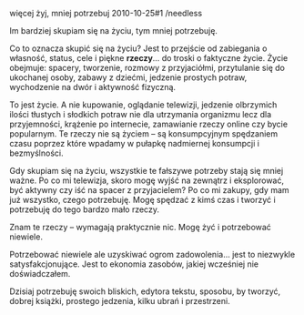 więcej żyj, mniej potrzebuj
2010-10-25#1
/needless

Im bardziej skupiam się na życiu, tym mniej potrzebuję.

Co to oznacza skupić się na życiu? Jest to przejście od zabiegania o
własność, status, cele i piękne **rzeczy**&#8230; do troski o faktyczne życie. Życie obejmuje: spacery, tworzenie, rozmowy z przyjaciółmi, przytulanie się do ukochanej osoby, zabawy z dziećmi, jedzenie prostych potraw, wychodzenie na dwór i aktywność fizyczną.

To jest życie. A nie kupowanie, oglądanie telewizji, jedzenie olbrzymich ilości tłustych i słodkich potraw nie dla utrzymania organizmu lecz dla przyjemności, krążenie po internecie, zamawianie rzeczy online czy bycie popularnym. Te rzeczy nie są życiem &#8211; są konsumpcyjnym spędzaniem czasu poprzez które wpadamy w pułapkę nadmiernej konsumpcji i bezmyślności.

Gdy skupiam się na życiu, wszystkie te fałszywe potrzeby stają się mniej ważne. Po co mi telewizja, skoro mogę wyjść na zewnątrz i eksplorować, być aktywny czy iść na spacer z przyjacielem? Po co mi zakupy, gdy mam już wszystko, czego potrzebuję. Mogę spędzać z kimś czas i tworzyć i potrzebuję do tego bardzo mało rzeczy.

Znam te rzeczy &#8211; wymagają praktycznie nic. Mogę żyć i potrzebować niewiele.

Potrzebować niewiele ale uzyskiwać ogrom zadowolenia&#8230; jest to niezwykle satysfakcjonujące. Jest to ekonomia zasobów, jakiej wcześniej nie doświadczałem.

Dzisiaj potrzebuję swoich bliskich, edytora tekstu, sposobu, by tworzyć, dobrej książki, prostego jedzenia, kilku ubrań i przestrzeni.
